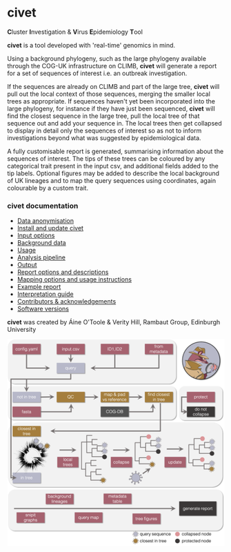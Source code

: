 # civet
**C**luster **I**nvestigation & **V**irus **E**pidemiology **T**ool


<strong>civet</strong> is a tool developed with 'real-time' genomics in mind. 

Using a background phylogeny, such as the large phylogeny available through the COG-UK infrastructure on CLIMB, <strong>civet</strong> will generate a report for a set of sequences of interest i.e. an outbreak investigation. 

If the sequences are already on CLIMB and part of the large tree, <strong>civet</strong> will pull out the local context of those sequences, merging the smaller local trees as appropriate. If sequences haven't yet been incorporated into the large phylogeny, for instance if they have just been sequenced, <strong>civet</strong> will find the closest sequence in the large tree, pull the local tree of that sequence out and add your sequence in. The local trees then get collapsed to display in detail only the sequences of interest so as not to inform investigations beyond what was suggested by epidemiological data. 

A fully customisable report is generated, summarising information about the sequences of interest. The tips of these trees can be coloured by any categorical trait present in the input csv, and additional fields added to the tip labels. Optional figures may be added to describe the local background of UK lineages and to map the query sequences using coordinates, again colourable by a custom trait. 


### civet documentation
  * [Data anonymisation](./safety_level.md)
  * [Install and update civet](./installation.md)
  * [Input options](./input_options.md)
  * [Background data](./background_data.md)
  * [Usage](./usage.md)
  * [Analysis pipeline](./analysis_pipeline.md)
  * [Output](./output.md)
  * [Report options and descriptions](./report_docs.md)
  * [Mapping options and usage instructions](./map_option_docs.md)
  * [Example report](./civet_report_example.md)
  * [Interpretation guide](./interpretation.md)
  * [Contributors & acknowledgements](./acknowledgements.md)
  * [Software versions](./acknowledgements.md)



<strong>civet</strong> was created by Áine O'Toole & Verity Hill, Rambaut Group, Edinburgh University

<img src="./doc_figures/workflow_diagram.png">